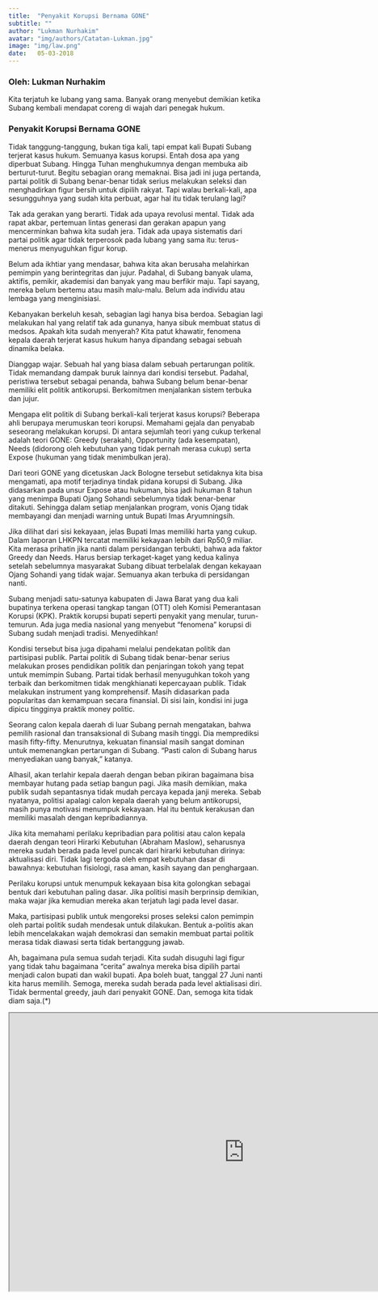 ```yaml
---
title:  "Penyakit Korupsi Bernama GONE"
subtitle: ""
author: "Lukman Nurhakim"
avatar: "img/authors/Catatan-Lukman.jpg"
image: "img/law.png"
date:   05-03-2018
---
```


### Oleh: Lukman Nurhakim
Kita terjatuh ke lubang yang sama. Banyak orang menyebut demikian ketika Subang kembali mendapat coreng di wajah dari penegak hukum.

### Penyakit Korupsi Bernama GONE
Tidak tanggung-tanggung, bukan tiga kali, tapi empat kali Bupati Subang terjerat kasus hukum. Semuanya kasus korupsi.
Entah dosa apa yang diperbuat Subang. Hingga Tuhan menghukumnya dengan membuka aib berturut-turut. Begitu sebagian orang memaknai. Bisa jadi ini juga pertanda, partai politik di Subang benar-benar tidak serius melakukan seleksi dan menghadirkan figur bersih untuk dipilih rakyat. Tapi walau berkali-kali, apa sesungguhnya yang sudah kita perbuat, agar hal itu tidak terulang lagi?

Tak ada gerakan yang berarti. Tidak ada upaya revolusi mental. Tidak ada rapat akbar, pertemuan lintas generasi dan gerakan apapun yang mencerminkan bahwa kita sudah jera. Tidak ada upaya sistematis dari partai politik agar tidak terperosok pada lubang yang sama itu: terus-menerus menyuguhkan figur korup.

Belum ada ikhtiar yang mendasar, bahwa kita akan berusaha melahirkan pemimpin yang berintegritas dan jujur. Padahal, di Subang banyak ulama, aktifis, pemikir, akademisi dan banyak yang mau berfikir maju. Tapi sayang, mereka belum bertemu atau masih malu-malu. Belum ada individu atau lembaga yang menginisiasi.

Kebanyakan berkeluh kesah, sebagian lagi hanya bisa berdoa. Sebagian lagi melakukan hal yang relatif tak ada gunanya, hanya sibuk membuat status di medsos. Apakah kita sudah menyerah?
Kita patut khawatir, fenomena kepala daerah terjerat kasus hukum hanya dipandang sebagai sebuah dinamika belaka.

Dianggap wajar. Sebuah hal yang biasa dalam sebuah pertarungan politik. Tidak memandang dampak buruk lainnya dari kondisi tersebut. Padahal, peristiwa tersebut sebagai penanda, bahwa Subang belum benar-benar memiliki elit politik antikorupsi. Berkomitmen menjalankan sistem terbuka dan jujur.

Mengapa elit politik di Subang berkali-kali terjerat kasus korupsi? Beberapa ahli berupaya merumuskan teori korupsi. Memahami gejala dan penyabab seseorang melakukan korupsi. Di antara sejumlah teori yang cukup terkenal adalah teori GONE: Greedy (serakah), Opportunity (ada kesempatan), Needs (didorong oleh kebutuhan yang tidak pernah merasa cukup) serta Expose (hukuman yang tidak menimbulkan jera).

Dari teori GONE yang dicetuskan Jack Bologne tersebut setidaknya kita bisa mengamati, apa motif terjadinya tindak pidana korupsi di Subang. Jika didasarkan pada unsur Expose atau hukuman, bisa jadi hukuman 8 tahun yang menimpa Bupati Ojang Sohandi sebelumnya tidak benar-benar ditakuti. Sehingga dalam setiap menjalankan program, vonis Ojang tidak membayangi dan menjadi warning untuk Bupati Imas Aryumningsih.

Jika dilihat dari sisi kekayaan, jelas Bupati Imas memiliki harta yang cukup. Dalam laporan LHKPN tercatat memiliki kekayaan lebih dari Rp50,9 miliar. Kita merasa prihatin jika nanti dalam persidangan terbukti, bahwa ada faktor Greedy dan Needs. Harus bersiap terkaget-kaget yang kedua kalinya setelah sebelumnya masyarakat Subang dibuat terbelalak dengan kekayaan Ojang Sohandi yang tidak wajar. Semuanya akan terbuka di persidangan nanti.

Subang menjadi satu-satunya kabupaten di Jawa Barat yang dua kali bupatinya terkena operasi tangkap tangan (OTT) oleh Komisi Pemerantasan Korupsi (KPK). Praktik korupsi bupati seperti penyakit yang menular, turun-temurun. Ada juga media nasional yang menyebut “fenomena” korupsi di Subang sudah menjadi tradisi. Menyedihkan!

Kondisi tersebut bisa juga dipahami melalui pendekatan politik dan partisipasi publik. Partai politik di Subang tidak benar-benar serius melakukan proses pendidikan politik dan penjaringan tokoh yang tepat untuk memimpin Subang. Partai tidak berhasil menyuguhkan tokoh yang terbaik dan berkomitmen tidak mengkhianati kepercayaan publik. Tidak melakukan instrument yang komprehensif. Masih didasarkan pada popularitas dan kemampuan secara finansial. Di sisi lain, kondisi ini juga dipicu tingginya praktik money politic.

Seorang calon kepala daerah di luar Subang pernah mengatakan, bahwa pemilih rasional dan transaksional di Subang masih tinggi. Dia memprediksi masih fifty-fifty. Menurutnya, kekuatan finansial masih sangat dominan untuk memenangkan pertarungan di Subang. “Pasti calon di Subang harus menyediakan uang banyak,” katanya.

Alhasil, akan terlahir kepala daerah dengan beban pikiran bagaimana bisa membayar hutang pada setiap bangun pagi. Jika masih demikian, maka publik sudah sepantasnya tidak mudah percaya kepada janji mereka. Sebab nyatanya, politisi apalagi calon kepala daerah yang belum antikorupsi, masih punya motivasi menumpuk kekayaan. Hal itu bentuk kerakusan dan memiliki masalah dengan kepribadiannya.

Jika kita memahami perilaku kepribadian para politisi atau calon kepala daerah dengan teori Hirarki Kebutuhan (Abraham Maslow), seharusnya mereka sudah berada pada level puncak dari hirarki kebutuhan dirinya: aktualisasi diri. Tidak lagi tergoda oleh empat kebutuhan dasar di bawahnya: kebutuhan fisiologi, rasa aman, kasih sayang dan penghargaan.

Perilaku korupsi untuk menumpuk kekayaan bisa kita golongkan sebagai bentuk dari kebutuhan paling dasar. Jika politisi masih berprinsip demikian, maka wajar jika kemudian mereka akan terjatuh lagi pada level dasar.

Maka, partisipasi publik untuk mengoreksi proses seleksi calon pemimpin oleh partai politik sudah mendesak untuk dilakukan. Bentuk a-politis akan lebih mencelakakan wajah demokrasi dan semakin membuat partai politik merasa tidak diawasi serta tidak bertanggung jawab.

Ah, bagaimana pula semua sudah terjadi. Kita sudah disuguhi lagi figur yang tidak tahu bagaimana “cerita” awalnya mereka bisa dipilih partai menjadi calon bupati dan wakil bupati. Apa boleh buat, tanggal 27 Juni nanti kita harus memilih. Semoga, mereka sudah berada pada level aktialisasi diri. Tidak bermental greedy, jauh dari penyakit GONE. Dan, semoga kita tidak diam saja.(*)

<div class="embed-responsive embed-responsive-16by9" style="height:550px;" ><iframe class="embed-responsive-item" width ="930" height=550 src="https://databoks.katadata.co.id/datapublishembed_en/109525/berapa-bupatiwalikota-yang-tertangkap-kpk"></iframe></div>

